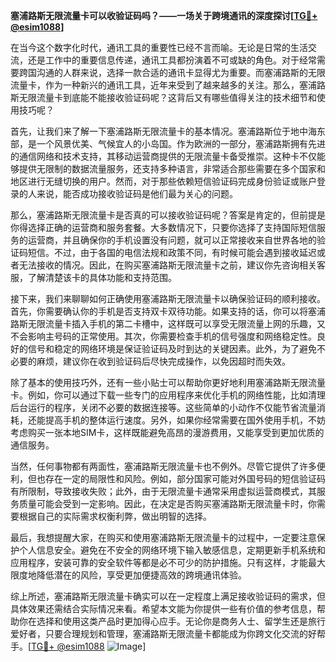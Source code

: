 **塞浦路斯无限流量卡可以收验证码吗？——一场关于跨境通讯的深度探讨[[TG💪+ @esim1088](https://t.me/s/esim1088)]**

在当今这个数字化时代，通讯工具的重要性已经不言而喻。无论是日常的生活交流，还是工作中的重要信息传递，通讯工具都扮演着不可或缺的角色。对于经常需要跨国沟通的人群来说，选择一款合适的通讯卡显得尤为重要。而塞浦路斯的无限流量卡，作为一种新兴的通讯工具，近年来受到了越来越多的关注。那么，塞浦路斯无限流量卡到底能不能接收验证码呢？这背后又有哪些值得关注的技术细节和使用技巧呢？

首先，让我们来了解一下塞浦路斯无限流量卡的基本情况。塞浦路斯位于地中海东部，是一个风景优美、气候宜人的小岛国。作为欧洲的一部分，塞浦路斯拥有先进的通信网络和技术支持，其移动运营商提供的无限流量卡备受推崇。这种卡不仅能够提供无限制的数据流量服务，还支持多种语言，非常适合那些需要在多个国家和地区进行无缝切换的用户。然而，对于那些依赖短信验证码完成身份验证或账户登录的人来说，能否成功接收验证码是他们最为关心的问题。

那么，塞浦路斯无限流量卡是否真的可以接收验证码呢？答案是肯定的，但前提是你得选择正确的运营商和服务套餐。大多数情况下，只要你选择了支持国际短信服务的运营商，并且确保你的手机设置没有问题，就可以正常接收来自世界各地的验证码短信。不过，由于各国的电信法规和政策不同，有时候可能会遇到接收延迟或者无法接收的情况。因此，在购买塞浦路斯无限流量卡之前，建议你先咨询相关客服，了解清楚该卡的具体功能和支持范围。

接下来，我们来聊聊如何正确使用塞浦路斯无限流量卡以确保验证码的顺利接收。首先，你需要确认你的手机是否支持双卡双待功能。如果支持的话，你可以将塞浦路斯无限流量卡插入手机的第二卡槽中，这样既可以享受无限流量上网的乐趣，又不会影响主号码的正常使用。其次，你需要检查手机的信号强度和网络稳定性。良好的信号和稳定的网络环境是保证验证码及时到达的关键因素。此外，为了避免不必要的麻烦，建议你在收到验证码后尽快完成操作，以免因超时而失效。

除了基本的使用技巧外，还有一些小贴士可以帮助你更好地利用塞浦路斯无限流量卡。例如，你可以通过下载一些专门的应用程序来优化手机的网络性能，比如清理后台运行的程序，关闭不必要的数据连接等。这些简单的小动作不仅能节省流量消耗，还能提高手机的整体运行速度。另外，如果你经常需要在国外使用手机，不妨考虑购买一张本地SIM卡，这样既能避免高昂的漫游费用，又能享受到更加优质的通信服务。

当然，任何事物都有两面性，塞浦路斯无限流量卡也不例外。尽管它提供了许多便利，但也存在一定的局限性和风险。例如，部分国家可能对外国号码的短信验证码有所限制，导致接收失败；此外，由于无限流量卡通常采用虚拟运营商模式，其服务质量可能会受到一定影响。因此，在决定是否购买塞浦路斯无限流量卡时，你需要根据自己的实际需求权衡利弊，做出明智的选择。

最后，我想提醒大家，在购买和使用塞浦路斯无限流量卡的过程中，一定要注意保护个人信息安全。避免在不安全的网络环境下输入敏感信息，定期更新手机系统和应用程序，安装可靠的安全软件等都是必不可少的防护措施。只有这样，才能最大限度地降低潜在的风险，享受更加便捷高效的跨境通讯体验。

综上所述，塞浦路斯无限流量卡确实可以在一定程度上满足接收验证码的需求，但具体效果还需结合实际情况来看。希望本文能为你提供一些有价值的参考信息，帮助你在选择和使用这类产品时更加得心应手。无论你是商务人士、留学生还是旅行爱好者，只要合理规划和管理，塞浦路斯无限流量卡都能成为你跨文化交流的好帮手。[[TG💪+ @esim1088](https://t.me/s/esim1088) ![Image](https://i.postimg.cc/4NQfJmqS/Snipaste-2025-05-13-00-14-12.png)]